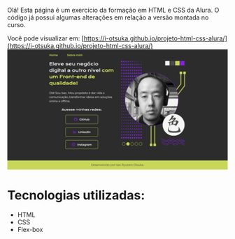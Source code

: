 Olá!
Esta página é um exercício da formação em HTML e CSS da Alura. 
O código já possui algumas alterações em relação a versão montada no curso.

Você pode visualizar em: [https://i-otsuka.github.io/projeto-html-css-alura/](https://i-otsuka.github.io/projeto-html-css-alura/)
![Captura da página inicial do projeto](https://github.com/i-otsuka/projeto-html-css-alura/blob/153e289eaa9a0810f06e6d427aed0582a2328844/printscreen-projeto-isac-html-css-alura.png)
# Tecnologias utilizadas:
* HTML
* CSS
* Flex-box
